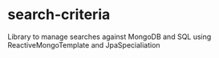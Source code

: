 # search-criteria

Library to manage searches against MongoDB and SQL using ReactiveMongoTemplate and JpaSpecialiation
